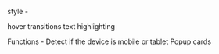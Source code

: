style  - 
<!-- diagonal sections -->
hover transitions
text highlighting

Functions -
Detect if the device is mobile or tablet
Popup cards